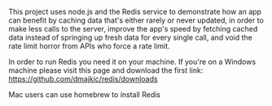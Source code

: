 This project uses node.js and the Redis service to demonstrate
how an app can benefit by caching data that's either rarely or 
never updated, in order to make less calls to the server, 
improve the app's speed by fetching cached data instead of springing
up fresh data for every single call, and void the rate limit horror from 
APIs who force a rate limit. 

In order to run Redis you need it on your machine. If you're on a 
Windows machine please visit this page and download the first link: 
https://github.com/dmajkic/redis/downloads

Mac users can use homebrew to install Redis

